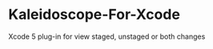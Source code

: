 Kaleidoscope-For-Xcode
======================

Xcode 5 plug-in for view staged, unstaged or both changes
